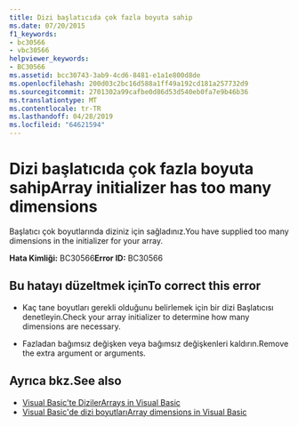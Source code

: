 ```yaml
---
title: Dizi başlatıcıda çok fazla boyuta sahip
ms.date: 07/20/2015
f1_keywords:
- bc30566
- vbc30566
helpviewer_keywords:
- BC30566
ms.assetid: bcc30743-3ab9-4cd6-8481-e1a1e800d8de
ms.openlocfilehash: 200d03c2bc16d588a1ff49a192cd181a257732d9
ms.sourcegitcommit: 2701302a99cafbe0d86d53d540eb0fa7e9b46b36
ms.translationtype: MT
ms.contentlocale: tr-TR
ms.lasthandoff: 04/28/2019
ms.locfileid: "64621594"
---
```

# <a name="array-initializer-has-too-many-dimensions"></a><span data-ttu-id="ea37c-102">Dizi başlatıcıda çok fazla boyuta sahip</span><span class="sxs-lookup"><span data-stu-id="ea37c-102">Array initializer has too many dimensions</span></span>
<span data-ttu-id="ea37c-103">Başlatıcı çok boyutlarında diziniz için sağladınız.</span><span class="sxs-lookup"><span data-stu-id="ea37c-103">You have supplied too many dimensions in the initializer for your array.</span></span>  
  
 <span data-ttu-id="ea37c-104">**Hata Kimliği:** BC30566</span><span class="sxs-lookup"><span data-stu-id="ea37c-104">**Error ID:** BC30566</span></span>  
  
## <a name="to-correct-this-error"></a><span data-ttu-id="ea37c-105">Bu hatayı düzeltmek için</span><span class="sxs-lookup"><span data-stu-id="ea37c-105">To correct this error</span></span>  
  
- <span data-ttu-id="ea37c-106">Kaç tane boyutları gerekli olduğunu belirlemek için bir dizi Başlatıcısı denetleyin.</span><span class="sxs-lookup"><span data-stu-id="ea37c-106">Check your array initializer to determine how many dimensions are necessary.</span></span>  
  
- <span data-ttu-id="ea37c-107">Fazladan bağımsız değişken veya bağımsız değişkenleri kaldırın.</span><span class="sxs-lookup"><span data-stu-id="ea37c-107">Remove the extra argument or arguments.</span></span>  
  
## <a name="see-also"></a><span data-ttu-id="ea37c-108">Ayrıca bkz.</span><span class="sxs-lookup"><span data-stu-id="ea37c-108">See also</span></span>

- [<span data-ttu-id="ea37c-109">Visual Basic'te Diziler</span><span class="sxs-lookup"><span data-stu-id="ea37c-109">Arrays in Visual Basic</span></span>](~/docs/visual-basic/programming-guide/language-features/arrays/index.md)
- [<span data-ttu-id="ea37c-110">Visual Basic'de dizi boyutları</span><span class="sxs-lookup"><span data-stu-id="ea37c-110">Array dimensions in Visual Basic</span></span>](~/docs/visual-basic/programming-guide/language-features/arrays/array-dimensions.md)
